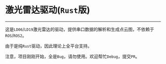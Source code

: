# 激光雷达驱动(`Rust`版)

------

这是`LD06`/`LD19`激光雷达的驱动，提供串口数据的解析和生成点云图，不依赖于`ROS`/`ROS2`。

由于是纯`Rust`驱动，因此理论上全平台支持。

注意，项目刚刚开始，全是`Bug`，请勿使用。欢迎帮忙`Debug`，提交`PR`。

